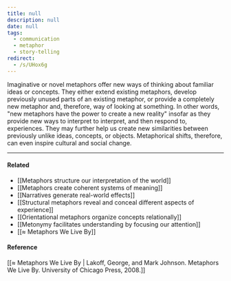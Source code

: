 ```yaml
---
title: null
description: null
date: null
tags:
  - communication
  - metaphor
  - story-telling
redirect:
  - /s/UHox6g
---
```


Imaginative or novel metaphors offer new ways of thinking about familiar ideas or concepts. They either extend existing metaphors, develop previously unused parts of an existing metaphor, or provide a completely new metaphor and, therefore, way of looking at something. In other words, "new metaphors have the power to create a new reality" insofar as they provide new ways to interpret to interpret, and then respond to, experiences. They may further help us create new similarities between previously unlike ideas, concepts, or objects. Metaphorical shifts, therefore, can even inspire cultural and social change.

---

#### Related

- [[Metaphors structure our interpretation of the world]]
- [[Metaphors create coherent systems of meaning]]
- [[Narratives generate real-world effects]]
- [[Structural metaphors reveal and conceal different aspects of experience]]
- [[Orientational metaphors organize concepts relationally]]
- [[Metonymy facilitates understanding by focusing our attention]]
- [[≈ Metaphors We Live By]]

#### Reference

[[≈ Metaphors We Live By | Lakoff, George, and Mark Johnson. Metaphors We Live By. University of Chicago Press, 2008.]]

